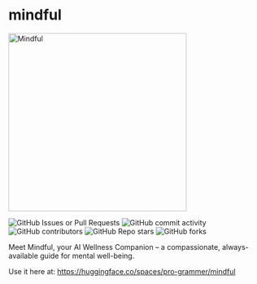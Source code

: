  # mindful
<img src="https://github.com/user-attachments/assets/24b7e101-6334-4f8c-b0ad-6e90453d453b" alt="Mindful" width="350">
 
![GitHub Issues or Pull Requests](https://img.shields.io/github/issues/adrirubio/Mindful)
![GitHub commit activity](https://img.shields.io/github/commit-activity/t/adrirubio/Mindful)
![GitHub contributors](https://img.shields.io/github/contributors/adrirubio/Mindful)
![GitHub Repo stars](https://img.shields.io/github/stars/adrirubio/Mindful)
![GitHub forks](https://img.shields.io/github/forks/adrirubio/Mindful)

Meet Mindful, your AI Wellness Companion – a compassionate, always-available guide for mental well-being.

Use it here at: https://huggingface.co/spaces/pro-grammer/mindful

